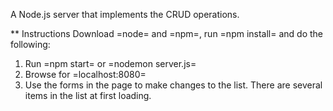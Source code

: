 A Node.js server that implements the CRUD operations.

** Instructions
Download =node= and =npm=, run =npm install= and do the following:
1) Run =npm start= or =nodemon server.js=
2) Browse for =localhost:8080=
3) Use the forms in the page to make changes to the list. There are several items in the list at first loading.
